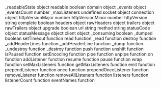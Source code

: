 _readableState 	object
readable 		boolean
domain 		object
_events 		object
_eventsCount 	number
_maxListeners 	undefined
socket 		object
connection 	object
httpVersionMajor  number
httpVersionMinor  number
httpVersion 	string
complete 	boolean
headers 		object
rawHeaders 	object
trailers 		object
rawTrailers 	object
upgrade 		boolean
url 		string
method 		string
statusCode 	object
statusMessage  	object
client	 	object
_consuming 	boolean
_dumped 	boolean
setTimeout 	function
read 		function
_read 		function
destroy 		function
_addHeaderLines 	function
_addHeaderLine 	function
_dump 		function
_undestroy 	function
_destroy 		function
push		function
unshift 		function
isPaused 		function
setEncoding 	function
pipe 		function
unpipe 		function
on 		function
addListener 	function
resume 		function
pause 		function
wrap 		function
setMaxListeners 	function
getMaxListeners	function
emit 		function
prependListener 	function
once 		function
prependOnceListener 	function
removeListener 	function
removeAllListeners 	function
listeners 		function
listenerCount 	function
eventNames 	function